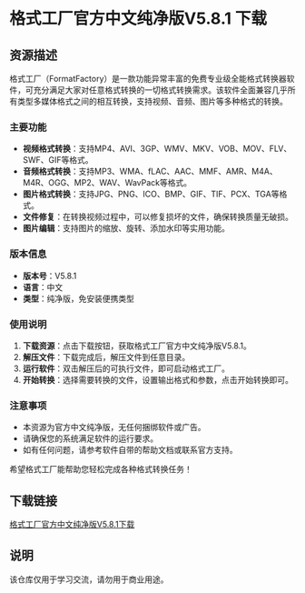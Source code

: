 # 格式工厂官方中文纯净版V5.8.1 下载

## 资源描述

格式工厂（FormatFactory）是一款功能异常丰富的免费专业级全能格式转换器软件，可充分满足大家对任意格式转换的一切格式转换需求。该软件全面兼容几乎所有类型多媒体格式之间的相互转换，支持视频、音频、图片等多种格式的转换。

### 主要功能

- **视频格式转换**：支持MP4、AVI、3GP、WMV、MKV、VOB、MOV、FLV、SWF、GIF等格式。
- **音频格式转换**：支持MP3、WMA、fLAC、AAC、MMF、AMR、M4A、M4R、OGG、MP2、WAV、WavPack等格式。
- **图片格式转换**：支持JPG、PNG、ICO、BMP、GIF、TIF、PCX、TGA等格式。
- **文件修复**：在转换视频过程中，可以修复损坏的文件，确保转换质量无破损。
- **图片编辑**：支持图片的缩放、旋转、添加水印等实用功能。

### 版本信息

- **版本号**：V5.8.1
- **语言**：中文
- **类型**：纯净版，免安装便携类型

### 使用说明

1. **下载资源**：点击下载按钮，获取格式工厂官方中文纯净版V5.8.1。
2. **解压文件**：下载完成后，解压文件到任意目录。
3. **运行软件**：双击解压后的可执行文件，即可启动格式工厂。
4. **开始转换**：选择需要转换的文件，设置输出格式和参数，点击开始转换即可。

### 注意事项

- 本资源为官方中文纯净版，无任何捆绑软件或广告。
- 请确保您的系统满足软件的运行要求。
- 如有任何问题，请参考软件自带的帮助文档或联系官方支持。

希望格式工厂能帮助您轻松完成各种格式转换任务！

## 下载链接
[格式工厂官方中文纯净版V5.8.1下载](https://pan.quark.cn/s/53e3d019bf4a)

## 说明

该仓库仅用于学习交流，请勿用于商业用途。

